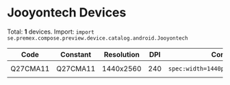 # Jooyontech Devices

Total: **1** devices. Import: `import se.premex.compose.preview.device.catalog.android.Jooyontech`

| Code | Constant | Resolution | DPI | Compose Spec | Preview Usage |
|------|----------|------------|-----|-------------|---------------|
| Q27CMA11 | Q27CMA11 | 1440x2560 | 240 | `spec:width=1440px,height=2560px,dpi=240` | `@Preview(device = Jooyontech.Q27CMA11)` |

<!-- Generated automatically. Do not edit manually. -->
